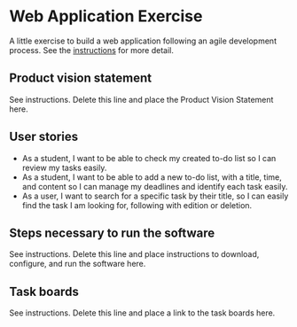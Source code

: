 # Web Application Exercise

A little exercise to build a web application following an agile development process. See the [instructions](instructions.md) for more detail.

## Product vision statement

See instructions. Delete this line and place the Product Vision Statement here.

## User stories

- As a student, I want to be able to check my created to-do list so I can review my tasks easily. 
- As a student, I want to be able to add a new to-do list, with a title, time, and content so I can manage my deadlines and identify each task easily.
- As a user, I want to search for a specific task by their title, so I can easily find the task I am looking for, following with edition or deletion.


## Steps necessary to run the software

See instructions. Delete this line and place instructions to download, configure, and run the software here.

## Task boards

See instructions. Delete this line and place a link to the task boards here.
